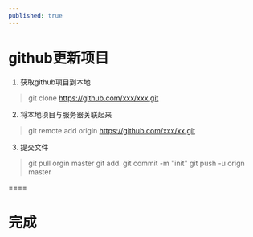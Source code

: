 ```yaml
---
published: true
---
```

# github更新项目

1. 获取github项目到本地
> git clone https://github.com/xxx/xxx.git

2. 将本地项目与服务器关联起来
> git remote add origin https://github.com/xxx/xx.git

3. 提交文件
> git pull orgin master
> git add.
> git commit -m "init"
> git push -u orign master

====

# 完成
